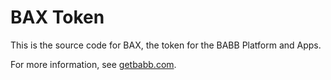 # BAX Token

This is the source code for BAX, the token for the BABB Platform and Apps.

For more information, see [getbabb.com](https://getbabb.com).
